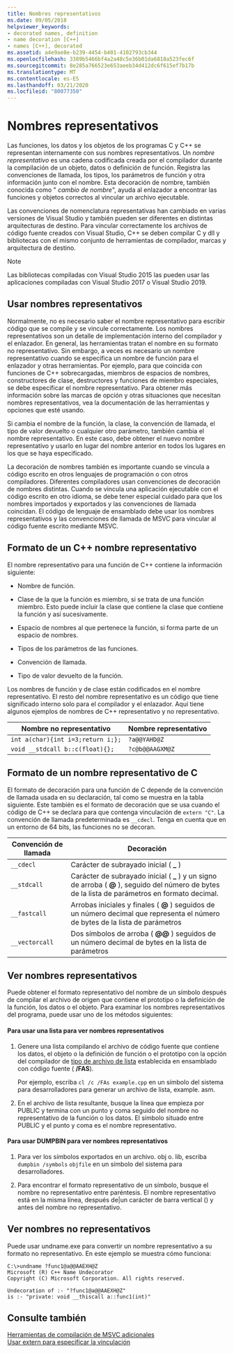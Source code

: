 ```yaml
---
title: Nombres representativos
ms.date: 09/05/2018
helpviewer_keywords:
- decorated names, definition
- name decoration [C++]
- names [C++], decorated
ms.assetid: a4e9ae8e-b239-4454-b401-4102793cb344
ms.openlocfilehash: 3389b5466bf4a2a48c5e36b01da6818a523fec6f
ms.sourcegitcommit: 8e285a766523e653aeeb34d412dc6f615ef7b17b
ms.translationtype: MT
ms.contentlocale: es-ES
ms.lasthandoff: 03/21/2020
ms.locfileid: "80077350"
---
```

# <a name="decorated-names"></a>Nombres representativos

Las funciones, los datos y los objetos de los programas C y C++ se representan internamente con sus nombres representativos. Un *nombre representativo* es una cadena codificada creada por el compilador durante la compilación de un objeto, datos o definición de función. Registra las convenciones de llamada, los tipos, los parámetros de función y otra información junto con el nombre. Esta decoración de nombre, también conocida como " *cambio de nombre*", ayuda al enlazador a encontrar las funciones y objetos correctos al vincular un archivo ejecutable.

Las convenciones de nomenclatura representativas han cambiado en varias versiones de Visual Studio y también pueden ser diferentes en distintas arquitecturas de destino. Para vincular correctamente los archivos de código fuente creados con Visual Studio, C++ se deben compilar C y dll y bibliotecas con el mismo conjunto de herramientas de compilador, marcas y arquitectura de destino.

> [!NOTE]
> Las bibliotecas compiladas con Visual Studio 2015 las pueden usar las aplicaciones compiladas con Visual Studio 2017 o Visual Studio 2019.

##  <a name="using-decorated-names"></a><a name="Using"></a>Usar nombres representativos

Normalmente, no es necesario saber el nombre representativo para escribir código que se compile y se vincule correctamente. Los nombres representativos son un detalle de implementación interno del compilador y el enlazador. En general, las herramientas tratan el nombre en su formato no representativo. Sin embargo, a veces es necesario un nombre representativo cuando se especifica un nombre de función para el enlazador y otras herramientas. Por ejemplo, para que coincida con funciones de C++ sobrecargadas, miembros de espacios de nombres, constructores de clase, destructores y funciones de miembro especiales, se debe especificar el nombre representativo. Para obtener más información sobre las marcas de opción y otras situaciones que necesitan nombres representativos, vea la documentación de las herramientas y opciones que esté usando.

Si cambia el nombre de la función, la clase, la convención de llamada, el tipo de valor devuelto o cualquier otro parámetro, también cambia el nombre representativo. En este caso, debe obtener el nuevo nombre representativo y usarlo en lugar del nombre anterior en todos los lugares en los que se haya especificado.

La decoración de nombres también es importante cuando se vincula a código escrito en otros lenguajes de programación o con otros compiladores. Diferentes compiladores usan convenciones de decoración de nombres distintas. Cuando se vincula una aplicación ejecutable con el código escrito en otro idioma, se debe tener especial cuidado para que los nombres importados y exportados y las convenciones de llamada coincidan. El código de lenguaje de ensamblado debe usar los nombres representativos y las convenciones de llamada de MSVC para vincular al código fuente escrito mediante MSVC.

##  <a name="format-of-a-c-decorated-name"></a><a name="Format"></a>Formato de un C++ nombre representativo

El nombre representativo para una función de C++ contiene la información siguiente:

- Nombre de función.

- Clase de la que la función es miembro, si se trata de una función miembro. Esto puede incluir la clase que contiene la clase que contiene la función y así sucesivamente.

- Espacio de nombres al que pertenece la función, si forma parte de un espacio de nombres.

- Tipos de los parámetros de las funciones.

- Convención de llamada.

- Tipo de valor devuelto de la función.

Los nombres de función y de clase están codificados en el nombre representativo. El resto del nombre representativo es un código que tiene significado interno solo para el compilador y el enlazador. Aquí tiene algunos ejemplos de nombres de C++ representativo y no representativo.

|Nombre no representativo|Nombre representativo|
|----------------------|--------------------|
|`int a(char){int i=3;return i;};`|`?a@@YAHD@Z`|
|`void __stdcall b::c(float){};`|`?c@b@@AAGXM@Z`|

##  <a name="format-of-a-c-decorated-name"></a><a name="FormatC"></a>Formato de un nombre representativo de C

El formato de decoración para una función de C depende de la convención de llamada usada en su declaración, tal como se muestra en la tabla siguiente. Este también es el formato de decoración que se usa cuando el código de C++ se declara para que contenga vinculación de `extern "C"`. La convención de llamada predeterminada es `__cdecl`. Tenga en cuenta que en un entorno de 64 bits, las funciones no se decoran.

|Convención de llamada|Decoración|
|------------------------|----------------|
|`__cdecl`|Carácter de subrayado inicial ( **_** )|
|`__stdcall`|Carácter de subrayado inicial ( **_** ) y un signo de arroba ( **\@** ), seguido del número de bytes de la lista de parámetros en formato decimal.|
|`__fastcall`|Arrobas iniciales y finales ( **\@** ) seguidos de un número decimal que representa el número de bytes de la lista de parámetros|
|`__vectorcall`|Dos símbolos de arroba ( **\@\@** ) seguidos de un número decimal de bytes en la lista de parámetros|

##  <a name="viewing-decorated-names"></a><a name="Viewing"></a>Ver nombres representativos

Puede obtener el formato representativo del nombre de un símbolo después de compilar el archivo de origen que contiene el prototipo o la definición de la función, los datos o el objeto. Para examinar los nombres representativos del programa, puede usar uno de los métodos siguientes:

#### <a name="to-use-a-listing-to-view-decorated-names"></a>Para usar una lista para ver nombres representativos

1. Genere una lista compilando el archivo de código fuente que contiene los datos, el objeto o la definición de función o el prototipo con la opción del compilador de [tipo de archivo de lista](fa-fa-listing-file.md) establecida en ensamblado con código fuente ( **/FAS**).

   Por ejemplo, escriba `cl /c /FAs example.cpp` en un símbolo del sistema para desarrolladores para generar un archivo de lista, example. asm.

2. En el archivo de lista resultante, busque la línea que empieza por PUBLIC y termina con un punto y coma seguido del nombre no representativo de la función o los datos. El símbolo situado entre PUBLIC y el punto y coma es el nombre representativo.

#### <a name="to-use-dumpbin-to-view-decorated-names"></a>Para usar DUMPBIN para ver nombres representativos

1. Para ver los símbolos exportados en un archivo. obj o. lib, escriba `dumpbin /symbols` `objfile` en un símbolo del sistema para desarrolladores.

2. Para encontrar el formato representativo de un símbolo, busque el nombre no representativo entre paréntesis. El nombre representativo está en la misma línea, después de&#124;un carácter de barra vertical () y antes del nombre no representativo.

##  <a name="viewing-undecorated-names"></a><a name="Undecorated"></a>Ver nombres no representativos

Puede usar undname.exe para convertir un nombre representativo a su formato no representativo. En este ejemplo se muestra cómo funciona:

```
C:\>undname ?func1@a@@AAEXH@Z
Microsoft (R) C++ Name Undecorator
Copyright (C) Microsoft Corporation. All rights reserved.

Undecoration of :- "?func1@a@@AAEXH@Z"
is :- "private: void __thiscall a::func1(int)"
```

## <a name="see-also"></a>Consulte también

[Herramientas de compilación de MSVC adicionales](c-cpp-build-tools.md)<br/>
[Usar extern para especificar la vinculación](../../cpp/using-extern-to-specify-linkage.md)
